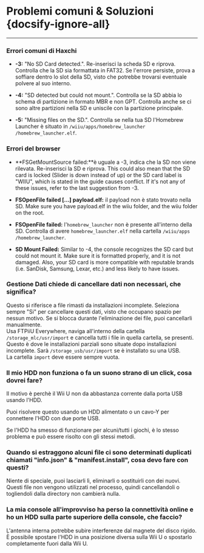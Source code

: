 # Problemi comuni & Soluzioni {docsify-ignore-all}
---
### Errori comuni di Haxchi

 - **-3:** "No SD Card detected.". Re-inserisci la scheda SD e riprova. Controlla che la SD sia formattata in FAT32. Se l'errore persiste, prova a soffiare dentro lo slot della SD, visto che potrebbe trovarsi eventuale polvere al suo interno.

 - **-4:** "SD detected but could not mount.". Controlla se la SD abbia lo schema di partizione in formato MBR e non GPT. Controlla anche se ci sono altre partizioni nella SD e uniscile con la partizione principale.

 - **-5:** "Missing files on the SD.". Controlla se nella tua SD l'Homebrew Launcher è situato in <code>/wiiu<wbr>/apps<wbr>/homebrew_launcher<wbr>/homebrew_launcher.elf</code>.

### Errori del browser

 - **FSGetMountSource failed:**è uguale a -3, indica che la SD non viene rilevata. Re-inserisci la SD e riprova. This could also mean that the SD card is locked (Slider is down instead of up) or the SD card label is "WIIU", which is stated in the guide causes conflict. If it's not any of these issues, refer to the last suggestion from -3.

 - **FSOpenFile failed [...] payload.elf:** il payload non è stato trovato nella SD. Make sure you have payload.elf in the wiiu folder, and the wiiu folder on the root.

 - **FSOpenFile failed:** l'`homebrew_launcher` non è presente all'interno della SD. Controlla di avere `homebrew_launcher.elf` nella cartella <code>/wiiu<wbr>/apps<wbr>/homebrew_launcher</code>.

 - **SD Mount Failed:** Similar to -4, the console recognizes the SD card but could not mount it. Make sure it is formatted properly, and it is not damaged. Also, your SD card is more compatible with reputable brands (i.e. SanDisk, Samsung, Lexar, etc.) and less likely to have issues.

### Gestione Dati chiede di cancellare dati non necessari, che significa?

Questo si riferisce a file rimasti da installazioni incomplete. Seleziona sempre "Si" per cancellare questi dati, visto che occupano spazio per nessun motivo. Se si blocca durante l'eliminazione dei file, puoi cancellarli manualmente.  
Usa FTPiiU Everywhere, naviga all'interno della cartella `/storage_mlc/usr/import` e cancella tutti i file in quella cartella, se presenti. Questo è dove le installazioni parziali sono situate dopo installazioni incomplete. Sarà `/storage_usb/usr/import` se è installato su una USB.  
La cartella `import` deve essere sempre vuota.

### Il mio HDD non funziona o fa un suono strano di un click, cosa dovrei fare?

Il motivo è perchè il Wii U non da abbastanza corrente dalla porta USB usando l'HDD.

Puoi risolvere questo usando un HDD alimentato o un cavo-Y per connettere l'HDD con due porte USB.

Se l'HDD ha smesso di funzionare per alcuni/tutti i giochi, è lo stesso problema e può essere risolto con gli stessi metodi.

### Quando si estraggono alcuni file ci sono determinati duplicati chiamati "info.json" & "manifest.install", cosa devo fare con questi?

Niente di speciale, puoi lasciarli lì, eliminarli o sostituirli con dei nuovi. Questi file non vengono utilizzati nel processo, quindi cancellandoli o togliendoli dalla directory non cambierà nulla.

### La mia console all'improvviso ha perso la connettività online e ho un HDD sulla parte superiore della console, che faccio?

L'antenna interna potrebbe subire interferenze dal magnete del disco rigido.  
È possibile spostare l'HDD in una posizione diversa sulla Wii U o spostarlo completamente fuori dalla Wii U.
